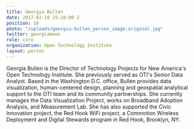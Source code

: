 ```yaml
---
title: Georgia Bullen
date: 2017-02-10 15:18:00 Z
position: 10
photo: "/uploads/georgia-bullen_person_image.original.jpg"
twitter: georgiamoon
role: core
organization: Open Technology Institute
layout: person
---
```


Georgia Bullen is the Director of Technology Projects  for New America's Open Technology Institute. She previously served as OTI's Senior Data Analyst. Based in the Washington D.C. office, Bullen provides data visualization, human-centered design, planning and geospatial analytical support to the OTI team and its community partnerships. She currently manages the Data Visualization Project, works on Broadband Adoption Analysis, and Measurement Lab. She has also supported the Civic Innovation project, the Red Hook WiFi project, a Commotion Wireless Deployment and Digital Stewards program in Red Hook, Brooklyn, NY.
